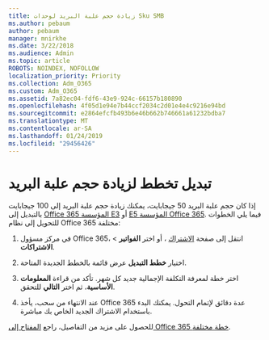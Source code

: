 ```yaml
---
title: زيادة حجم علبة البريد لوحدات Sku SMB
ms.author: pebaum
author: pebaum
manager: mnirkhe
ms.date: 3/22/2018
ms.audience: Admin
ms.topic: article
ROBOTS: NOINDEX, NOFOLLOW
localization_priority: Priority
ms.collection: Adm_O365
ms.custom: Adm_O365
ms.assetid: 7a82ec04-fdf6-43e9-924c-66157b180890
ms.openlocfilehash: 4f05d1e94e7b44ccf2034c2d01e4e4c9216e94bd
ms.sourcegitcommit: e2864efcfb493b6e46b662b746661a61232bdba7
ms.translationtype: MT
ms.contentlocale: ar-SA
ms.lasthandoff: 01/24/2019
ms.locfileid: "29456426"
---
```

# <a name="switch-plans-to-increase-mailbox-size"></a>تبديل تخطط لزيادة حجم علبة البريد

إذا كان حجم علبة البريد 50 جيجابايت، يمكنك زيادة حجم علبة البريد إلى 100 جيجابايت بالتبديل إلى [Office 365 المؤسسة E3](https://products.office.com/en-us/business/office-365-enterprise-e3-business-software) أو [E5 المؤسسة Office 365](https://products.office.com/en-us/business/office-365-enterprise-e5-business-software). فيما يلي الخطوات للتحويل إلى نظام Office 365 مختلفة:
  
1. في مركز مسؤول Office 365، انتقل إلى صفحة [الاشتراك](https://go.microsoft.com/fwlink/p/?linkid=842054) ، أو اختر **الفواتير** \> **الاشتراكات**.
    
2. اختيار **خطط التبديل** عرض قائمة بالخطط الجديدة المتاحة. 
    
3. اختر خطة لمعرفة التكلفة الإجمالية جديد كل شهر. تأكد من قراءة **المعلومات الأساسية**، ثم اختر **التالي** للتحقق. 
    
4. عند الانتهاء من سحب، يأخذ Office 365 عدة دقائق لإتمام التحول. يمكنك البدء باستخدام الاشتراك الجديد الخاص بك مباشرة.
    
للحصول على مزيد من التفاصيل، راجع [المفتاح إلى Office 365 خطة مختلفة](https://support.office.com/article/73318661-8f33-478b-bcc7-fb8d69dbb22a).
  

